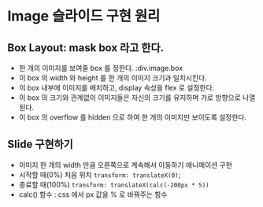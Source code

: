 # Image 슬라이드 구현 원리

## Box Layout: mask box 라고 한다.

- 한 개의 이미지를 보여줄 box 를 정한다. :div.image.box
- 이 box 의 width 와 height 를 한 개의 이미지 크기과 일치시킨다.
- 이 box 내부에 이미지를 배치하고, display 속성을 flex 로 설정한다.
- 이 box 의 크기와 관계없이 이미지들은 자신의 크기를 유지하며 가로 방향으로 나열된다.
- 이 box 의 overflow 를 hidden 으로 하여 한 개의 이미지만 보이도록 설정한다.

## Slide 구현하기

- 이미지 한 개의 width 만큼 오른쪽으로 계속해서 이동하기 애니메이션 구현
- 시작할 때(0%) 처음 위치 `transform: translateX(0)`;
- 종료할 때(100%) `transform: translateX(calc(-200px * 5))`
- calc() 함수 : css 에서 px 값을 % 로 바꿔주는 함수
